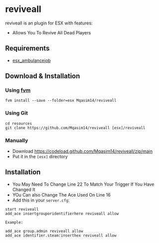 # reviveall

reviveall is an plugin for ESX with features:

- Allows You To Revive All Dead Players

## Requirements

   - [esx_ambulancejob](https://github.com/esx-framework/esx_ambulancejob)

## Download & Installation

### Using [fvm](https://github.com/qlaffont/fvm-installer)
```
fvm install --save --folder=esx Mqasim14/reviveall
```

### Using Git
```
cd resources
git clone https://github.com/Mqasim14/reviveall [esx]/reviveall
```

### Manually
- Download https://codeload.github.com/Mqasim14/reviveall/zip/main
- Put it in the `[esx]` directory

## Installation
- You May Need To Change Line 22 To Match Your Trigger If You Have Changed It
- YOu Can also Change The Ace Used On Line 16
- Add this in your `server.cfg`:

```
start reviveall
add_ace insertgrouporidentifierhere reviveall allow	

Example:

add_ace group.admin reviveall allow	
add_ace identifier.steam:inserthex reviveall allow
```

